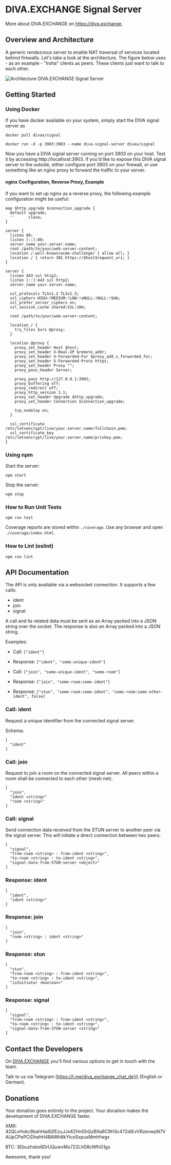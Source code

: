 # DIVA.EXCHANGE Signal Server

More about DIVA.EXCHANGE on https://diva.exchange.

## Overview and Architecture
A generic rendezvous server to enable NAT traversal of services located behind firewalls. Let's take a look at the architecture. The figure below uses - as an example - "Iroha" clients as peers. These clients just want to talk to each other.

![Architecture DIVA.EXCHANGE Signal Server](https://www.diva.exchange/wp-content/uploads/2020/05/diva-webrtc-iroha-700x700.jpg)

## Getting Started

### Using Docker
If you have docker available on your system, simply start the DIVA signal server as

    docker pull divax/signal

    docker run -d -p 3903:3903 --name diva-signal-server divax/signal
    
Now you have a DIVA signal server running on port 3903 on your host. Test it by accessing http://localhost:3903. If you'd like to expose this DIVA signal server to the outside, either configure port 3903 on your firewall, or use something like an nginx proxy to forward the traffic to your server.

#### nginx Configuration, Reverse Proxy, Example
If you want to set up nginx as a reverse proxy, the following example configuration might be useful:

    map $http_upgrade $connection_upgrade {
      default upgrade;
      ''      close;
    }
    
    server {
      listen 80;
      listen [::]:80;
      server_name your.server.name;
      root /path/to/your/web-server-content;
      location /.well-known/acme-challenge/ { allow all; }
      location / { return 301 https://$host$request_uri; }
    }
    
    server {
      listen 443 ssl http2;
      listen [::]:443 ssl http2;
      server_name your.server.name;
    
      ssl_protocols TLSv1.2 TLSv1.3;
      ssl_ciphers HIGH:!MEDIUM:!LOW:!aNULL:!NULL:!SHA;
      ssl_prefer_server_ciphers on;
      ssl_session_cache shared:SSL:10m;
    
      root /path/to/your/web-server-content;
    
      location / {
        try_files $uri @proxy;
      }
    
      location @proxy {
        proxy_set_header Host $host;
        proxy_set_header X-Real-IP $remote_addr;
        proxy_set_header X-Forwarded-For $proxy_add_x_forwarded_for;
        proxy_set_header X-Forwarded-Proto https;
        proxy_set_header Proxy "";
        proxy_pass_header Server;
    
        proxy_pass http://127.0.0.1:3903;
        proxy_buffering off;
        proxy_redirect off;
        proxy_http_version 1.1;
        proxy_set_header Upgrade $http_upgrade;
        proxy_set_header Connection $connection_upgrade;
    
        tcp_nodelay on;
      }
    
      ssl_certificate /etc/letsencrypt/live/your.server.name/fullchain.pem;
      ssl_certificate_key /etc/letsencrypt/live/your.server.name/privkey.pem;
    }


### Using npm 
Start the  server:

    npm start
    
Stop the server:

    npm stop

### How to Run Unit Tests
    npm run test

Coverage reports are stored within `./coverage`. Use any browser and open `./coverage/index.html`.

### How to Lint (eslint)
    npm run lint

## API Documentation

The API is only available via a websocket connection. It supports a few calls:
* ident
* join
* signal

A call and its related data must be sent as an Array packed into a JSON string over the socket. The response is also an Array packed into a JSON string.

Examples:

* Call: `["ident"]`
* Response: `["ident", "some-unique-ident"]`


* Call: `["join", "some-unique-ident", "some-room"]`
* Response: `["join", "some-room:some-ident"]`
* Response: `["stun", "some-room:some-ident", "some-room:some-other-ident", false]`


### Call: ident

Request a unique identifier from the connected signal server.

Schema:

    [
      "ident"
    ]

### Call: join

Request to join a room on the connected signal server. All peers within a room shall be connected to each other (mesh net).

    [
      "join", 
      "ident <string>"
      "room <string>"
    ]

### Call: signal

Send connection data received from the STUN server to another peer via the signal server. This will initiate a direct connection between two peers.

    [
      "signal",
      "from-room <string> : from-ident <string>",
      "to-room <string> : to-ident <string>",
      "signal-data-from-STUN-server <object>"
    ]

### Response: ident

    [
      "ident", 
      "ident <string>"
    ]

### Response: join

    [
      "join", 
      "room <string> : ident <string>"
    ]

### Response: stun
    [
      "stun",
      "from-room <string> : from-ident <string>",
      "to-room <string> : to-ident <string>",
      "isInitiator <boolean>"
    ]

### Response: signal

    [
      "signal",
      "from-room <string> : from-ident <string>",
      "to-room <string> : to-ident <string>",
      "signal-data-from-STUN-server <string>"
    ]

## Contact the Developers

On [DIVA.EXCHANGE](https://www.diva.exchange) you'll find various options to get in touch with the team. 

Talk to us via Telegram [https://t.me/diva_exchange_chat_de]() (English or German).

## Donations

Your donation goes entirely to the project. Your donation makes the development of DIVA.EXCHANGE faster.

XMR: 42QLvHvkc9bahHadQfEzuJJx4ZHnGhQzBXa8C9H3c472diEvVRzevwpN7VAUpCPePCiDhehH4BAWh8kYicoSxpusMmhfwgx

BTC: 3Ebuzhsbs6DrUQuwvMu722LhD8cNfhG1gs

Awesome, thank you!

